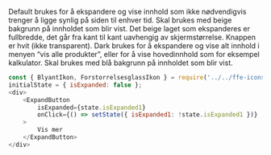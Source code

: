 Default brukes for å ekspandere og vise innhold som ikke nødvendigvis trenger å ligge synlig på siden til enhver tid.
Skal brukes med beige bakgrunn på innholdet som blir vist. Det beige laget som ekspanderes er fullbredde, det går fra
kant til kant uavhengig av skjermstørrelse. Knappen er hvit (ikke transparent). Dark brukes for å ekspandere og vise
alt innhold i menyen “vis alle produkter”, eller for å vise hovedinnhold som for eksempel kalkulator. Skal brukes med
blå bakgrunn på innholdet som blir vist.


```js
const { BlyantIkon, ForstorrelsesglassIkon } = require('../../ffe-icons-react');
initialState = { isExpanded: false };
<div>
    <ExpandButton
        isExpanded={state.isExpanded1}
        onClick={() => setState({ isExpanded1: !state.isExpanded1 })}
    >
        Vis mer
    </ExpandButton>
</div>
```

